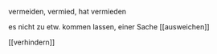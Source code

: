 vermeiden, vermied, hat vermieden

es nicht zu etw. kommen lassen, einer Sache [[ausweichen]]

[[verhindern]]